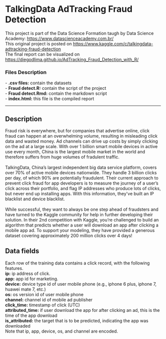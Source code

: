 # TalkingData AdTracking Fraud Detection
This project is part of the Data Science Formation taugh by Data Science Academy: https://www.datascienceacademy.com.br/
<br />
This original project is posted on https://www.kaggle.com/c/talkingdata-adtracking-fraud-detection
<br />
The final report can be visualized on https://diegodlima.github.io/AdTracking_Fraud_Detection_with_R/
<h3>Files Description</h3>
- <b>.csv files:</b> contain the datasets<br />
- <b>Fraud detect.R:</b> contain the script of the project<br />
- <b>Fraud detect.Rmd:</b> contain the markdown script<br />
- <b>index.html:</b> this file is the compiled report
<hr />
<h2>Description</h2>
Fraud risk is everywhere, but for companies that advertise online, click fraud can happen at an overwhelming volume, resulting in misleading click data and wasted money. Ad channels can drive up costs by simply clicking on the ad at a large scale. With over 1 billion smart mobile devices in active use every month, China is the largest mobile market in the world and therefore suffers from huge volumes of fradulent traffic.
<br /><br />
TalkingData, China’s largest independent big data service platform, covers over 70% of active mobile devices nationwide. They handle 3 billion clicks per day, of which 90% are potentially fraudulent. Their current approach to prevent click fraud for app developers is to measure the journey of a user’s click across their portfolio, and flag IP addresses who produce lots of clicks, but never end up installing apps. With this information, they've built an IP blacklist and device blacklist.
<br /><br />
While successful, they want to always be one step ahead of fraudsters and have turned to the Kaggle community for help in further developing their solution. In their 2nd competition with Kaggle, you’re challenged to build an algorithm that predicts whether a user will download an app after clicking a mobile app ad. To support your modeling, they have provided a generous dataset covering approximately 200 million clicks over 4 days!
<br />
<h2>Data fields</h2>
Each row of the training data contains a click record, with the following features.
<br />
<b>ip:</b> ip address of click.<br />
<b>app:</b> app id for marketing.<br />
<b>device:</b> device type id of user mobile phone (e.g., iphone 6 plus, iphone 7, huawei mate 7, etc.)<br />
<b>os:</b> os version id of user mobile phone<br />
<b>channel:</b> channel id of mobile ad publisher<br />
<b>click_time:</b> timestamp of click (UTC)<br />
<b>attributed_time:</b> if user download the app for after clicking an ad, this is the time of the app download<br />
<b>is_attributed:</b> the target that is to be predicted, indicating the app was downloaded<br />
Note that ip, app, device, os, and channel are encoded.<br />
